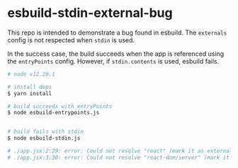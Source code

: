 # esbuild-stdin-external-bug

This repo is intended to demonstrate a bug found in esbuild. The `externals` config is not respected when `stdin` is used.

In the success case, the build succeeds when the app is referenced using the `entryPoints` config. However, if `stdin.contents` is used, esbuild fails.

```bash
# node v12.20.1

# install deps
$ yarn install

# build succeeds with entryPoints
$ node esbuild-entrypoints.js


# build fails with stdin
$ node esbuild-stdin.js

# ./app.jsx:2:29: error: Could not resolve "react" (mark it as external to exclude it from the bundle)
# ./app.jsx:3:30: error: Could not resolve "react-dom/server" (mark it as external to exclude it from the bundle)

```
